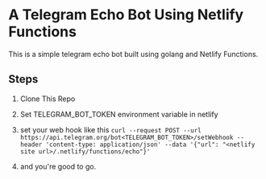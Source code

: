 # A Telegram Echo Bot Using Netlify Functions

This is a simple telegram echo bot built using golang and Netlify Functions.

## Steps

1. Clone This Repo

2. Set TELEGRAM_BOT_TOKEN environment variable in netlify

3. set your web hook like this
    `curl --request POST --url https://api.telegram.org/bot<TELEGRAM_BOT_TOKEN>/setWebhook --header 'content-type: application/json' --data '{"url": "<netlify site url>/.netlify/functions/echo"}'`

4. and you're good to go.